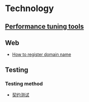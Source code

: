# Technology

## [Performance tuning tools](./performance/performance_tuning_tools.md)

## Web

- [How to register domain name](./web/how_to_apply_domain_name.md)

## Testing

### Testing method

- [契约测试](./testing/pact_testing.md)
